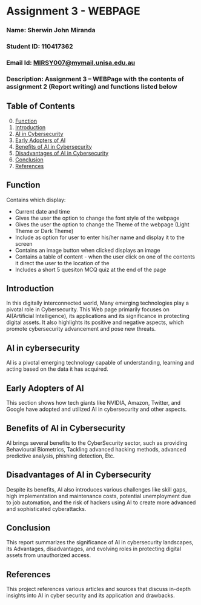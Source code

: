 # Assignment 3 - WEBPAGE


### Name: Sherwin John Miranda
### Student ID: 110417362
### Email Id: MIRSY007@mymail.unisa.edu.au
### Description: Assignment 3 – WEBPage with the contents of assignment 2 (Report writing) and functions listed below
 
## Table of Contents
0. [Function](#Function)
1. [Introduction](#introduction)
2. [AI in Cybersecurity](#AI-in-Cybersecurity)
3. [Early Adopters of AI](#Early-Adopters-of-AI)
4. [Benefits of AI in Cybersecurity](#Benefits-of-AI-in-Cybersecurity)
5. [Disadvantages of AI in Cybersecurity](#Disadvantages-of-AI-in-Cybersecurity)
6. [Conclusion](#Conclusion)
7. [References](#References)


## Function

Contains which display:
- Current date and time 
- Gives the user the option to change the font style of the webpage
- Gives the user the option to change the Theme of the webpage (Light Theme or Dark Theme)
- Include as option for user to enter his/her name and display it to the screen
- Contains an image button when clicked displays an image
- Contains a table of content - when the user click on one of the contents it direct the user to the location of the
- Includes a short 5 quesiton MCQ quiz at the end of the page

## Introduction

In this digitally interconnected world, Many emerging technologies play a pivotal role in Cybersecurity. This Web page primarily focuses on AI(Artificial Intelligence), its applications and its significance in protecting digital assets. It also highlights its positive and negative aspects, which promote cybersecurity advancement and pose new threats.


## AI in cybersecurity

AI is a pivotal emerging technology capable of understanding, learning and acting based on the data it has acquired. 


## Early Adopters of AI

This section shows how tech giants like NVIDIA, Amazon, Twitter, and Google have adopted and utilized AI in cybersecurity and other aspects.


## Benefits of AI in Cybersecurity

AI brings several benefits to the CyberSecurity sector, such as providing  Behavioural Biometrics, Tackling advanced hacking methods, advanced predictive analysis, phishing detection, Etc.


## Disadvantages of AI in Cybersecurity

Despite its benefits, AI also introduces various challenges like skill gaps, high implementation and maintenance costs, potential unemployment due to job automation, and the risk of hackers using AI to create more advanced and sophisticated cyberattacks.


## Conclusion

This report summarizes the significance of AI in cybersecurity landscapes, its Advantages, disadvantages, and evolving roles in protecting digital assets from unauthorized access.


## References

This project references various articles and sources that discuss in-depth insights into AI in cyber security and its application and drawbacks.

